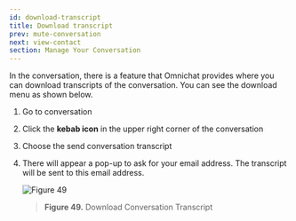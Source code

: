 ```yaml
---
id: download-transcript
title: Download transcript
prev: mute-conversation
next: view-contact
section: Manage Your Conversation
---
```


In the conversation, there is a feature that Omnichat provides where you can download transcripts of the conversation. You can see the download menu as shown below.

1. Go to conversation
2. Click the **kebab icon** in the upper right corner of the conversation
3. Choose the send conversation transcript
4. There will appear a pop-up to ask for your email address. The transcript will be sent to this email address.

    ![Figure 49](/assets/images/products/kata-omnichat/image49.png)

    > **Figure 49.** Download Conversation Transcript
